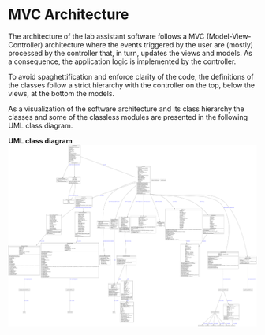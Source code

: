 # MVC Architecture

The architecture of the lab assistant software follows a MVC (Model-View-Controller) architecture where the events triggered by the user are (mostly) processed by the controller that, in turn, updates the views and models. As a consequence, the application logic is implemented by the controller.  

To avoid spaghettification and enforce clarity of the code, the definitions of the classes follow a strict hierarchy with the controller on the top, below the views, at the bottom the models.  

As a visualization of the software architecture and its class hierarchy the classes and some of the classless modules are presented in the following UML class diagram.

**UML class diagram**
![classes](docs/classes.png)